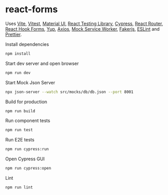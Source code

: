 # react-forms

Uses
[Vite](https://vitejs.dev/),
[Vitest](https://vitest.dev/),
[Material UI](https://material-ui.com/),
[React Testing Library](https://github.com/testing-library/react-testing-library),
[Cypress](https://www.cypress.io/),
[React Router](https://reactrouter.com/),
[React Hook Forms](https://react-hook-form.com/),
[Yup](https://github.com/jquense/yup),
[Axios](https://axios-http.com/),
[Mock Service Worker](https://mswjs.io/),
[Fakerjs](https://fakerjs.dev/),
[ESLint](https://eslint.org/) and
[Prettier](https://prettier.io/).

Install dependencies
```sh
npm install
```

Start dev server and open browser
```sh
npm run dev
```

Start Mock Json Server
```sh
npx json-server --watch src/mocks/db/db.json --port 8001
```

Build for production
```sh
npm run build
```

Run component tests
```sh
npm run test
```

Run E2E tests
```sh
npm run cypress:run
```

Open Cypress GUI
```sh
npm run cypress:open
```

Lint
```sh
npm run lint
```
